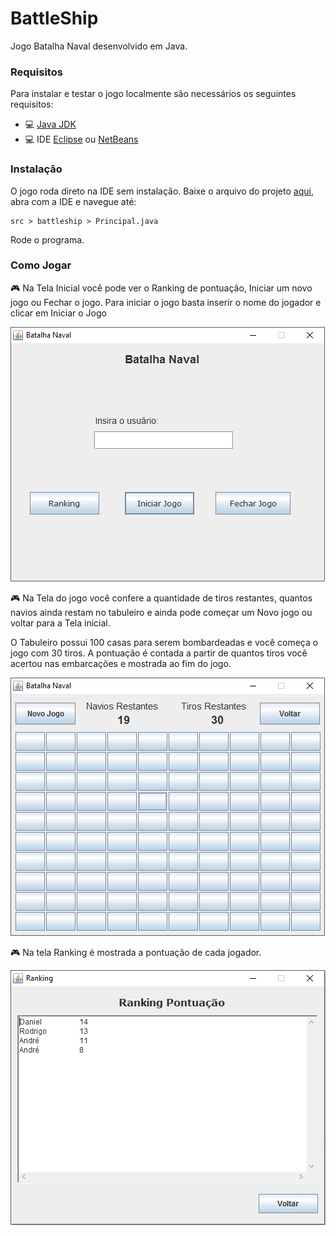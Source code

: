 BattleShip
==========

Jogo Batalha Naval desenvolvido em Java.

### Requisitos

Para instalar e testar o jogo localmente são necessários os seguintes requisitos:

- :computer: [Java JDK](http://www.oracle.com/technetwork/java/javase/downloads/jdk8-downloads-2133151.html)
- :computer: IDE [Eclipse](http://www.eclipse.org/downloads/packages/eclipse-ide-java-developers/neon2) ou [NetBeans](https://netbeans.org/downloads/)

### Instalação

O jogo roda direto na IDE sem instalação.
Baixe o arquivo do projeto [aqui](https://github.com/akwaryo/BattleShip/archive/master.zip), abra com a IDE e navegue até:

```
src > battleship > Principal.java
``` 
Rode o programa.

### Como Jogar

:video_game: Na Tela Inicial você pode ver o Ranking de pontuação, Iniciar um novo jogo ou Fechar o jogo.
Para iniciar o jogo basta inserir o nome do jogador e clicar em Iniciar o Jogo

![telainicial](/telainicial.png)

:video_game: Na Tela do jogo você confere a quantidade de tiros restantes, quantos navios ainda restam no tabuleiro e ainda
pode começar um Novo jogo ou voltar para a Tela inicial.

O Tabuleiro possui 100 casas para serem bombardeadas e você começa o jogo com 30 tiros. A pontuação é contada a partir de quantos
tiros você acertou nas embarcações e mostrada ao fim do jogo.

![jogo](/jogo.png)

:video_game: Na tela Ranking é mostrada a pontuação de cada jogador.

![ranking](/ranking.png)
